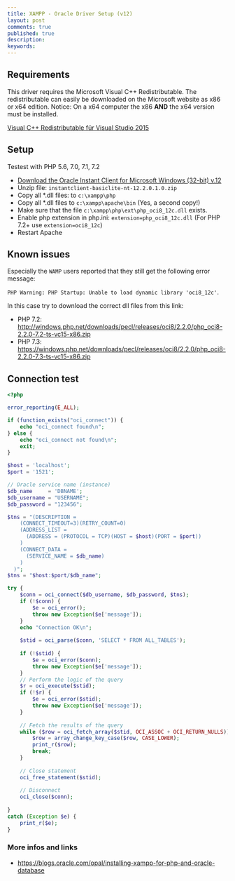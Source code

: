 ```yaml
---
title: XAMPP - Oracle Driver Setup (v12)
layout: post
comments: true
published: true
description: 
keywords: 
---
```


## Requirements

This driver requires the Microsoft Visual C++ Redistributable. The redistributable can easily be downloaded on the Microsoft website as x86 or x64 edition. Notice: On a x64 computer the x86 **AND** the x64 version must be installed.

[Visual C++ Redistributable für Visual Studio 2015](https://www.microsoft.com/en-us/download/details.aspx?id=52685)

## Setup

Testest with PHP 5.6, 7.0, 7.1, 7.2

* [Download the Oracle Instant Client for Microsoft Windows (32-bit) v.12](http://www.oracle.com/technetwork/topics/winsoft-085727.html)
* Unzip file: `instantclient-basiclite-nt-12.2.0.1.0.zip`
* Copy all *.dll files: to `c:\xampp\php`
* Copy all *.dll files to `c:\xampp\apache\bin` (Yes, a second copy!)
* Make sure that the file `c:\xampp\php\ext\php_oci8_12c.dll` exists.
* Enable php extension in php.ini: `extension=php_oci8_12c.dll` (For PHP 7.2+ use `extension=oci8_12c`)
* Restart Apache

## Known issues

Especially the `WAMP` users reported that they still get the following error message: 

`PHP Warning: PHP Startup: Unable to load dynamic library 'oci8_12c'`.

In this case try to download the correct dll files from this link:

* PHP 7.2: <http://windows.php.net/downloads/pecl/releases/oci8/2.2.0/php_oci8-2.2.0-7.2-ts-vc15-x86.zip>
* PHP 7.3: <https://windows.php.net/downloads/pecl/releases/oci8/2.2.0/php_oci8-2.2.0-7.3-ts-vc15-x86.zip>

## Connection test
```php
<?php

error_reporting(E_ALL);

if (function_exists("oci_connect")) {
    echo "oci_connect found\n";
} else {
    echo "oci_connect not found\n";
    exit;
}

$host = 'localhost';
$port = '1521';

// Oracle service name (instance)
$db_name     = 'DBNAME';
$db_username = "USERNAME";
$db_password = "123456";

$tns = "(DESCRIPTION =
	(CONNECT_TIMEOUT=3)(RETRY_COUNT=0)
    (ADDRESS_LIST =
      (ADDRESS = (PROTOCOL = TCP)(HOST = $host)(PORT = $port))
    )
    (CONNECT_DATA =
      (SERVICE_NAME = $db_name)
    )
  )";
$tns = "$host:$port/$db_name";

try {
    $conn = oci_connect($db_username, $db_password, $tns);
    if (!$conn) {
        $e = oci_error();
        throw new Exception($e['message']);
    }
    echo "Connection OK\n";
    
    $stid = oci_parse($conn, 'SELECT * FROM ALL_TABLES');
    
    if (!$stid) {
        $e = oci_error($conn);
        throw new Exception($e['message']);
    }
    // Perform the logic of the query
    $r = oci_execute($stid);
    if (!$r) {
        $e = oci_error($stid);
        throw new Exception($e['message']);
    }
    
    // Fetch the results of the query
    while ($row = oci_fetch_array($stid, OCI_ASSOC + OCI_RETURN_NULLS)) {
        $row = array_change_key_case($row, CASE_LOWER);
        print_r($row);
        break;
    }
    
    // Close statement
    oci_free_statement($stid);
    
    // Disconnect
    oci_close($conn);
    
}
catch (Exception $e) {
    print_r($e);
}
```

### More infos and links

* <https://blogs.oracle.com/opal/installing-xampp-for-php-and-oracle-database>
